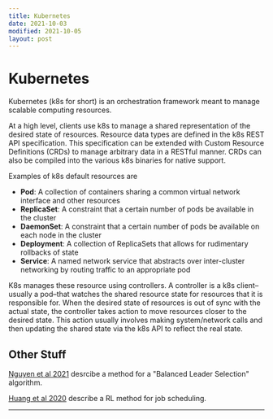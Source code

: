 ```yaml
---
title: Kubernetes
date: 2021-10-03
modified: 2021-10-05
layout: post
---
```


# Kubernetes

Kubernetes (k8s for short) is an orchestration framework meant to manage scalable computing resources.

At a high level, clients use k8s to manage a shared representation of the desired state of resources. Resource data types are defined in the k8s REST API specification. This specification can be extended with Custom Resource Definitions (CRDs) to manage arbitrary data in a RESTful manner. CRDs can also be compiled into the various k8s binaries for native support.

Examples of k8s default resources are

- **Pod**: A collection of containers sharing a common virtual network interface and other resources
- **ReplicaSet**: A constraint that a certain number of pods be available in the cluster
- **DaemonSet**: A constraint that a certain number of pods be available on each node in the cluster
- **Deployment**: A collection of ReplicaSets that allows for rudimentary rollbacks of state
- **Service**: A named network service that abstracts over inter-cluster networking by routing traffic to an appropriate pod

K8s manages these resource using controllers. A controller is a k8s client–usually a pod–that watches the shared resource state for resources that it is responsible for. When the desired state of resources is out of sync with the actual state, the controller takes action to move resources closer to the desired state. This action usually involves making system/network calls and then updating the shared state via the k8s API to reflect the real state.

## Other Stuff

[Nguyen et al 2021](https://www.mdpi.com/1424-8220/21/3/869) desrcibe a method for a "Balanced Leader Selection" algorithm.

[Huang et al 2020](https://ieeexplore.ieee.org/abstract/document/9096488) describe a RL method for job scheduling.

***
